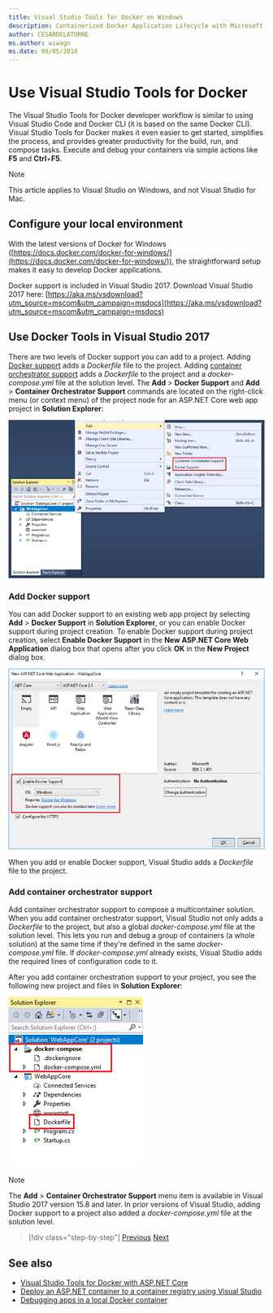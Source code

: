 ```yaml
---
title: Visual Studio Tools for Docker on Windows
description: Containerized Docker Application Lifecycle with Microsoft Platform and Tools
author: CESARDELATORRE
ms.author: wiwagn
ms.date: 09/05/2018
---
```

# Use Visual Studio Tools for Docker

The Visual Studio Tools for Docker developer workflow is similar to using Visual Studio Code and Docker CLI (it is based on the same Docker CLI). Visual Studio Tools for Docker makes it even easier to get started, simplifies the process, and provides greater productivity for the build, run, and compose tasks. Execute and debug your containers via simple actions like **F5** and **Ctrl**+**F5**.

> [!NOTE]
> This article applies to Visual Studio on Windows, and not Visual Studio for Mac.

## Configure your local environment

With the latest versions of Docker for Windows ([https://docs.docker.com/docker-for-windows/](https://docs.docker.com/docker-for-windows/)), the straightforward setup makes it easy to develop Docker applications.

Docker support is included in Visual Studio 2017. Download Visual Studio 2017 here: [https://aka.ms/vsdownload?utm_source=mscom&utm_campaign=msdocs](https://aka.ms/vsdownload?utm_source=mscom&utm_campaign=msdocs)

## Use Docker Tools in Visual Studio 2017

There are two levels of Docker support you can add to a project. Adding [Docker support](#add-docker-support) adds a *Dockerfile* file to the project. Adding [container orchestrator support](#add-container-orchestrator-support) adds a *Dockerfile* to the project and a *docker-compose.yml* file at the solution level. The **Add** > **Docker Support** and **Add** > **Container Orchestrator Support** commands are located on the right-click menu (or context menu) of the project node for an ASP.NET Core web app project in **Solution Explorer**:

![Add Docker Support menu option in Visual Studio](media/add-docker-support-menu.png)

### Add Docker support

You can add Docker support to an existing web app project by selecting **Add** > **Docker Support** in **Solution Explorer**, or you can enable Docker support during project creation. To enable Docker support during project creation, select **Enable Docker Support** in the **New ASP.NET Core Web Application** dialog box that opens after you click **OK** in the **New Project** dialog box.

![Enable Docker Support for new ASP.NET Core web app in Visual Studio](./media/enable-docker-support-visual-studio.png)

When you add or enable Docker support, Visual Studio adds a *Dockerfile* file to the project.

### Add container orchestrator support

Add container orchestrator support to compose a multicontainer solution. When you add container orchestrator support, Visual Studio not only adds a *Dockerfile* to the project, but also a global *docker-compose.yml* file at the solution level. This lets you run and debug a group of containers (a whole solution) at the same time if they're defined in the same *docker-compose.yml* file. If *docker-compose.yml* already exists, Visual Studio adds the required lines of configuration code to it.

After you add container orchestration support to your project, you see the following new project and files in **Solution Explorer**:

![Docker files in Solution Explorer in Visual Studio](media/docker-support-solution-explorer.png)

> [!NOTE]
> The **Add** > **Container Orchestrator Support** menu item is available in Visual Studio 2017 version 15.8 and later. In prior versions of Visual Studio, adding Docker support to a project also added a *docker-compose.yml* file at the solution level.

>[!div class="step-by-step"]
[Previous](docker-apps-inner-loop-workflow.md)
[Next](set-up-windows-containers-with-powershell.md)

## See also

- [Visual Studio Tools for Docker with ASP.NET Core](/aspnet/core/host-and-deploy/docker/visual-studio-tools-for-docker)
- [Deploy an ASP.NET container to a container registry using Visual Studio](/azure/vs-azure-tools-docker-hosting-web-apps-in-docker)
- [Debugging apps in a local Docker container](/azure/vs-azure-tools-docker-edit-and-refresh)